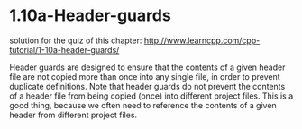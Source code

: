 # 1.10a-Header-guards
solution for the quiz of this chapter:  http://www.learncpp.com/cpp-tutorial/1-10a-header-guards/

Header guards are designed to ensure that the contents of a given header file are not copied more than once into any single file, in order to prevent duplicate definitions. Note that header guards do not prevent the contents of a header file from being copied (once) into different project files. This is a good thing, because we often need to reference the contents of a given header from different project files.
